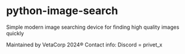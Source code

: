 # python-image-search
Simple modern image searching device for finding high quality images quickly

Maintained by VetaCorp 2024®
Contact info:
Discord = privet_x
